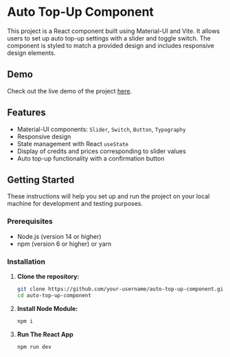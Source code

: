 # Auto Top-Up Component

This project is a React component built using Material-UI and Vite. It allows users to set up auto top-up settings with a slider and toggle switch. The component is styled to match a provided design and includes responsive design elements.

## Demo

Check out the live demo of the project [here](https://auto-top-up-slider-prashant-malviya.netlify.app/).

## Features

- Material-UI components: `Slider`, `Switch`, `Button`, `Typography`
- Responsive design
- State management with React `useState`
- Display of credits and prices corresponding to slider values
- Auto top-up functionality with a confirmation button

## Getting Started

These instructions will help you set up and run the project on your local machine for development and testing purposes.

### Prerequisites

- Node.js (version 14 or higher)
- npm (version 6 or higher) or yarn

### Installation

1. **Clone the repository:**

   ```bash
   git clone https://github.com/your-username/auto-top-up-component.git
   cd auto-top-up-component

2. **Install Node Module:**

   ```bash
   npm i

3. **Run The React App**

   ```bash
   npm run dev
